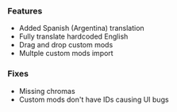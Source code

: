 ### Features

- Added Spanish (Argentina) translation
- Fully translate hardcoded English
- Drag and drop custom mods
- Multple custom mods import

### Fixes

- Missing chromas
- Custom mods don't have IDs causing UI bugs
